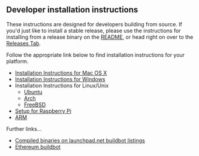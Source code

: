 ## Developer installation instructions
These instructions are designed for developers building from source. If you'd just like to install a stable release, please use the instructions for installing from a release binary on the [README](https://github.com/ethereumproject/go-ethereum/blob/master/README.md), or head right on over to the [Releases Tab](https://github.com/ethereumproject/go-ethereum/releases).

Follow the appropriate link below to find installation instructions for
your platform.

* [Installation Instructions for Mac OS X](/wiki/Installation-Instructions-for-Mac)
* [Installation Instructions for Windows](https://github.com/ethereumproject/go-ethereum/wiki/Installation-instructions-for-Windows)
* Installation Instructions for Linux/Unix
  * [Ubuntu](https://github.com/ethereumproject/go-ethereum/wiki/Installation-Instructions-for-Ubuntu)
  * [Arch](https://github.com/ethereumproject/go-ethereum/wiki/Installation-Instructions-for-Arch)
  * [FreeBSD](https://github.com/ethereumproject/go-ethereum/wiki/Installation-Instructions-for-FreeBSD)
* [Setup for Raspberry Pi](https://github.com/ethereumproject/wiki/wiki/Raspberry-Pi-instructions)
 *  [ARM](https://github.com/ethereumproject/go-ethereum/wiki/Installation-Instructions-for-ARM)

Further links...

* [Compiled binaries on launchpad.net buildbot listings](https://launchpad.net/~ethereum)
* [Ethereum buildbot](https://build.ethdev.com/)
